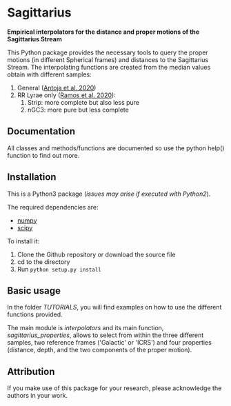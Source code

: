 # Sagittarius

**Empirical interpolators for the distance and proper motions of the Sagittarius Stream**

This Python package provides the necessary tools to query the proper motions (in different Spherical frames) and distances to the Sagittarius Stream. The interpolating functions are created from the median values obtain with different samples:
1. General ([Antoja et al. 2020](https://ui.adsabs.harvard.edu/link_gateway/2020A&A...635L...3A/doi:10.1051/0004-6361/201937145))
2. RR Lyrae only ([Ramos et al. 2020](https://ui.adsabs.harvard.edu/link_gateway/2020A&A...638A.104R/doi:10.1051/0004-6361/202037819)):
    1. Strip: more complete but also less pure
    2. nGC3: more pure but less complete
  
  
## Documentation

All classes and methods/functions are documented so use the python help() function to find out more.


## Installation

This is a Python3 package (*issues may arise if executed with Python2*).

The required dependencies are:
* [numpy](http://www.numpy.org/)
* [scipy](http://www.scipy.org/)


To install it:
1. Clone the Github repository or download the source file
2. cd to the directory
3. Run ```python setup.py install```


## Basic usage

In the folder *TUTORIALS*, you will find examples on how to use the different functions provided.

The main module is *interpolators* and its main function, *sagittarius_properties*, allows to select from within the three different samples, two reference frames ('Galactic' or 'ICRS') and four properties (distance, depth, and the two components of the proper motion).


## Attribution

If you make use of this package for your research, please acknowledge the authors in your work.

